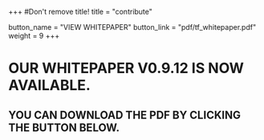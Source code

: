 +++
#Don't remove title!
title = "contribute"

button_name = "VIEW WHITEPAPER"
button_link = "pdf/tf_whitepaper.pdf"
weight = 9
+++
# OUR WHITEPAPER V0.9.12 IS NOW AVAILABLE.
## YOU CAN DOWNLOAD THE PDF BY CLICKING THE BUTTON BELOW.
